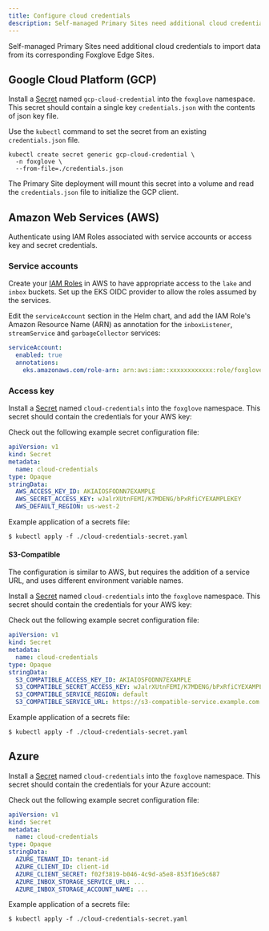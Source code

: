 ```yaml
---
title: Configure cloud credentials
description: Self-managed Primary Sites need additional cloud credentials to import data from its corresponding Foxglove Edge Sites.
---
```


Self-managed Primary Sites need additional cloud credentials to import data from its corresponding Foxglove Edge Sites.

## Google Cloud Platform (GCP)

Install a [Secret](https://kubernetes.io/docs/concepts/configuration/secret/) named
`gcp-cloud-credential` into the `foxglove` namespace. This secret should contain a single key `credentials.json` with the contents of json key file.

Use the `kubectl` command to set the secret from an existing `credentials.json` file.

```
kubectl create secret generic gcp-cloud-credential \
  -n foxglove \
  --from-file=./credentials.json
```

The Primary Site deployment will mount this secret into a volume and read the `credentials.json` file to initialize the GCP client.

## Amazon Web Services (AWS)

Authenticate using IAM Roles associated with service accounts or access key and secret credentials.

### Service accounts

Create your [IAM Roles](https://github.com/foxglove/terraform-examples/blob/main/primary-site/aws/README.md)
in AWS to have appropriate access to the `lake` and `inbox` buckets. Set up the EKS OIDC provider
to allow the roles assumed by the services.

Edit the `serviceAccount` section in the Helm chart, and add the IAM Role's Amazon Resource Name (ARN) as annotation for
the `inboxListener`, `streamService` and `garbageCollector` services:

```yaml
serviceAccount:
  enabled: true
  annotations:
    eks.amazonaws.com/role-arn: arn:aws:iam::xxxxxxxxxxxx:role/foxglove-inbox-listener-sa-role
```

### Access key

Install a [Secret](https://kubernetes.io/docs/concepts/configuration/secret/) named
`cloud-credentials` into the `foxglove` namespace. This secret should contain the credentials for your AWS key:

Check out the following example secret configuration file:

```yaml
apiVersion: v1
kind: Secret
metadata:
  name: cloud-credentials
type: Opaque
stringData:
  AWS_ACCESS_KEY_ID: AKIAIOSFODNN7EXAMPLE
  AWS_SECRET_ACCESS_KEY: wJalrXUtnFEMI/K7MDENG/bPxRfiCYEXAMPLEKEY
  AWS_DEFAULT_REGION: us-west-2
```

Example application of a secrets file:

```shell
$ kubectl apply -f ./cloud-credentials-secret.yaml
```

#### S3-Compatible

The configuration is similar to AWS, but requires the addition of a service URL, and uses different environment variable names.

Install a [Secret](https://kubernetes.io/docs/concepts/configuration/secret/) named
`cloud-credentials` into the `foxglove` namespace. This secret should contain the credentials for your AWS key:

Check out the following example secret configuration file:

```yaml
apiVersion: v1
kind: Secret
metadata:
  name: cloud-credentials
type: Opaque
stringData:
  S3_COMPATIBLE_ACCESS_KEY_ID: AKIAIOSFODNN7EXAMPLE
  S3_COMPATIBLE_SECRET_ACCESS_KEY: wJalrXUtnFEMI/K7MDENG/bPxRfiCYEXAMPLEKEY
  S3_COMPATIBLE_SERVICE_REGION: default
  S3_COMPATIBLE_SERVICE_URL: https://s3-compatible-service.example.com:6418
```

Example application of a secrets file:

```shell
$ kubectl apply -f ./cloud-credentials-secret.yaml
```

## Azure

Install a [Secret](https://kubernetes.io/docs/concepts/configuration/secret/) named
`cloud-credentials` into the `foxglove` namespace. This secret should contain the credentials for your Azure account:

Check out the following example secret configuration file:

```yaml
apiVersion: v1
kind: Secret
metadata:
  name: cloud-credentials
type: Opaque
stringData:
  AZURE_TENANT_ID: tenant-id
  AZURE_CLIENT_ID: client-id
  AZURE_CLIENT_SECRET: f02f3819-b046-4c9d-a5e8-853f16e5c687
  AZURE_INBOX_STORAGE_SERVICE_URL: ...
  AZURE_INBOX_STORAGE_ACCOUNT_NAME: ...
```

Example application of a secrets file:

```shell
$ kubectl apply -f ./cloud-credentials-secret.yaml
```
